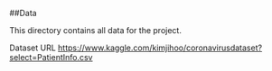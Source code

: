 ##Data

This directory contains all data for the project.

Dataset URL
https://www.kaggle.com/kimjihoo/coronavirusdataset?select=PatientInfo.csv
